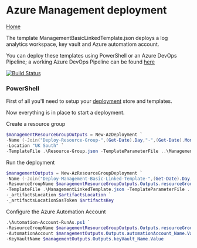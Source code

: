 # Azure Management deployment

[Home](../readme.md)

The template ManagementBasicLinkedTemplate.json deploys a log analytics workspace, key vault and Azure automatiom account.

You can deploy these templates using PowerShell or an Azure DevOps Pipeline; a working Azure DevOps Pipeline can be found [here](Pipeline/management.yml)

[![Build Status](https://dev.azure.com/heathen1878/MSDN/_apis/build/status/Management?branchName=master)](https://dev.azure.com/heathen1878/MSDN/_build/latest?definitionId=2&branchName=master)

### PowerShell

First of all you'll need to setup your [deployment](../Deploy/readme.md) store and templates.

Now everything is in place to start a deployment.

Create a resource group

```powershell
$managementResourceGroupOutputs = New-AzDeployment `
-Name (-Join("Deploy-Resource-Group-",(Get-Date).Day,"-",(Get-Date).Month,"-",(Get-Date).Year,"-",(Get-Date).Hour,(Get-Date).Minute))`
-Location "UK South" `
-TemplateFile .\Resource-Group.json -TemplateParameterFile ..\Management\Resource-Group.parameters.json
```

Run the deployment

```powershell
$managementOutputs = New-AzResourceGroupDeployment `
-Name (-Join("Deploy-Management-Basic-Linked-Template-",(Get-Date).Day,"-",(Get-Date).Month,"-",(Get-Date).Year,"-",(Get-Date).Hour,(Get-Date).Minute)) `
-ResourceGroupName $managementResourceGroupOutputs.Outputs.resourceGroup_Name.value `
-TemplateFile .\ManagementLinkedTemplate.json -TemplateParameterFile ..\Management\ManagementLinkedTemplate.parameters.json `
-_artifactsLocation $artifactsLocation `
-_artifactsLocationSasToken $artifactsKey
```

Configure the Azure Automation Account

```powershell
.\Automation-Account-RunAs.ps1 `
-ResourceGroupName $managementResourceGroupOutputs.Outputs.resourceGroup_Name.Value `
-AutomationAccount $managementOutputs.Outputs.automationAccount_Name.Value `
-KeyVaultName $managementOutputs.Outputs.keyVault_Name.Value
```